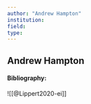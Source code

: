 ```yaml
---
author: "Andrew Hampton"
institution:
field:
type:
---
```


## Andrew Hampton
#### Bibliography:

![[@Lippert2020-ei]]
